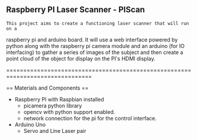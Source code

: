 
Raspberry PI Laser Scanner - PIScan
-------------------------------------------------------------------------------

    This project aims to create a functioning laser scanner that will run on a
raspberry pi and arduino board. It will use a web interface powered by python
along with the raspberry pi camera module and an arduino (for IO interfacing)
to gather a series of images of the subject and then create a point cloud of
the object for display on the PI's HDMI display.

===============================================================================

== Materials and Components ==
- Raspberry PI with Raspbian installed
    - picamera python library
    - opencv with python support enabled.
    - network connection for the pi for the control interface.
- Arduino Uno
    - Servo and Line Laser pair
